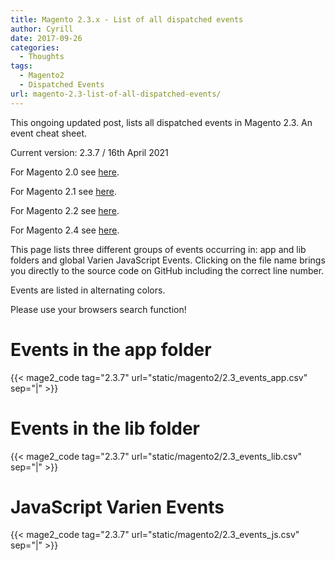 ```yaml
---
title: Magento 2.3.x - List of all dispatched events
author: Cyrill
date: 2017-09-26
categories:
  - Thoughts
tags:
  - Magento2
  - Dispatched Events
url: magento-2.3-list-of-all-dispatched-events/
---
```


This ongoing updated post, lists all dispatched events in Magento 2.3. An event cheat sheet.

Current version: 2.3.7 / 16th April 2021

<!--more-->

For Magento 2.0 see [here](magento2-list-of-all-dispatched-events/).

For Magento 2.1 see [here](magento-2.1-list-of-all-dispatched-events/).

For Magento 2.2 see [here](magento-2.2-list-of-all-dispatched-events/).

For Magento 2.4 see [here](magento-2.4-list-of-all-dispatched-events/).

This page lists three different groups of events occurring in: app and lib folders
and global Varien JavaScript Events. Clicking on the file name brings you directly
to the source code on GitHub including the correct line number.

Events are listed in alternating colors.

Please use your browsers search function!

# Events in the app folder

{{< mage2_code tag="2.3.7" url="static/magento2/2.3_events_app.csv" sep="|" >}}

# Events in the lib folder

{{< mage2_code tag="2.3.7" url="static/magento2/2.3_events_lib.csv" sep="|" >}}

# JavaScript Varien Events

{{< mage2_code tag="2.3.7" url="static/magento2/2.3_events_js.csv" sep="|" >}}
